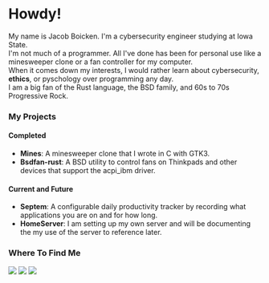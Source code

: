 # Howdy!

My name is Jacob Boicken. I'm a cybersecurity engineer studying at Iowa State.  
I'm not much of a programmer. All I've done has been for personal use like a minesweeper clone or a fan controller for my computer.   
When it comes down my interests, I would rather learn about cybersecurity, **ethics**, or pyschology over programming any day.   
I am a big fan of the Rust language, the BSD family, and 60s to 70s Progressive Rock.

### My Projects
#### Completed
- **Mines**: A minesweeper clone that I wrote in C with GTK3. 
- **Bsdfan-rust**: A BSD utility to control fans on Thinkpads and other devices that support the acpi_ibm driver.  

#### Current and Future
- **Septem**: A configurable daily productivity tracker by recording what applications you are on and for how long.
- **HomeServer**: I am setting up my own server and will be documenting the my use of the server to reference later.

<!---
### Technologies I'm familiar with:
#### Languages
<div>
  
  [<img src="https://upload.wikimedia.org/wikipedia/commons/d/d5/Rust_programming_language_black_logo.svg" width="50px" />][rust]
  [<img src="https://upload.wikimedia.org/wikipedia/commons/archive/3/35/20190417225046%21The_C_Programming_Language_logo.svg" width="50px" />][c]
  [<img src="https://upload.wikimedia.org/wikipedia/commons/1/18/ISO_C%2B%2B_Logo.svg" height="50px" />][cpp]
  [<img src="https://upload.wikimedia.org/wikipedia/commons/c/c3/Python-logo-notext.svg" width="50px" />][python]
  [<img src="https://image.flaticon.com/icons/svg/226/226777.svg" width="50px" />][java]

</div>
  
#### Operating Systems / Distributions
<div>
  
  [<img src="https://upload.wikimedia.org/wikipedia/commons/c/c2/Font_Awesome_5_brands_freebsd.svg" width="50px" />][free]
  [<img src="https://dominicm.com/wp-content/uploads/2015/11/arch-linux.png" width="50px" />][arch]
  [<img src="https://upload.wikimedia.org/wikipedia/commons/1/16/Ubuntu_and_Ubuntu_Server_Icon.png" width="50px" />][ubuntu]
  [<img src="https://upload.wikimedia.org/wikipedia/commons/4/4b/Kali_Linux_2.0_wordmark.svg" width="50px" />][kali]

</div>

#### Utilities
<div>
  
  [<img src="https://upload.wikimedia.org/wikipedia/commons/4/4a/Vim_gloss_128.png" width="50px" />][vim] 
  [<img src="https://upload.wikimedia.org/wikipedia/commons/3/3f/Git_icon.svg" width="50px" />][git]
  [<img src="https://upload.wikimedia.org/wikipedia/commons/d/df/Wireshark_icon.svg" width="50px" />][wire]
  [<img src="https://nmap.org/images/nmap-logo-64px.svg" height="50px" />][nmap]

</div>
--->

### Where To Find Me
<div>
  
  [<img src="https://img.shields.io/badge/GitHub-%2312100E.svg?&style=for-the-badge&logo=Github&logoColor=white" />][github]
  [<img src="https://img.shields.io/badge/linkedin-%230077B5.svg?&style=for-the-badge&logo=linkedin&logoColor=white" />][linkedin]
  [<img src="https://img.shields.io/badge/discord-7289da.svg?&style=for-the-badge&logo=discord&logoColor=white" />][discord]

</div>


<!-- What I know -->
[rust]: https://rust-lang.org
[c]: https://clang.llvm.org/
[cpp]: https://www.cplusplus.com/
[python]: https://python.org
[java]: https://openjdk.java.net/

[free]: https://www.freebsd.org/
[arch]: https://www.archlinux.org/
[ubuntu]: https://ubuntu.com/
[kali]: https://www.kali.org/

[vim]: http://www.vim.org
[git]: https://git-scm.org
[wire]: https://www.wireshark.org/
[nmap]: https://nmap.org/

<!-- Where to Find Me -->
[github]: https://github.com/p0l1t1c1an
[linkedin]: https://www.linkedin.com/in/jacob-boicken-0201571b7/
[discord]: https://discordapp.com/users/745105200523771924 

